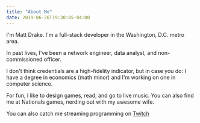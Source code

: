 ```yaml
---
title: "About Me"
date: 2019-06-26T19:30:05-04:00
---
```


I'm Matt Drake. I'm a full-stack developer in the Washington, D.C. metro area.

In past lives, I've been a network engineer, data analyst, and non-commissioned
officer.

I don't think credentials are a high-fidelity indicator, but in case you do: I
have a degree in economics (math minor) and I'm working on one in computer
science.

For fun, I like to design games, read, and go to live music. You can also find
me at Nationals games, nerding out with my awesome wife.

You can also catch me streaming programming on
[Twitch](https://twitch.tv/mattdrakedev)
